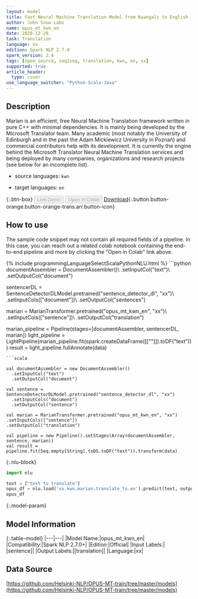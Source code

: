 ```yaml
---
layout: model
title: Fast Neural Machine Translation Model from Kwangali to English
author: John Snow Labs
name: opus_mt_kwn_en
date: 2020-12-28
task: Translation
language: xx
edition: Spark NLP 2.7.0
spark_version: 2.4
tags: [open_source, seq2seq, translation, kwn, en, xx]
supported: true
article_header:
  type: cover
use_language_switcher: "Python-Scala-Java"
---
```


## Description

Marian is an efficient, free Neural Machine Translation framework written in pure C++ with minimal dependencies. It is mainly being developed by the Microsoft Translator team. Many academic (most notably the University of Edinburgh and in the past the Adam Mickiewicz University in Poznań) and commercial contributors help with its development.
It is currently the engine behind the Microsoft Translator Neural Machine Translation services and being deployed by many companies, organizations and research projects (see below for an incomplete list).

- source languages: `kwn`

- target languages: `en`

{:.btn-box}
<button class="button button-orange" disabled>Live Demo</button>
<button class="button button-orange" disabled>Open in Colab</button>
[Download](https://s3.amazonaws.com/auxdata.johnsnowlabs.com/public/models/opus_mt_kwn_en_xx_2.7.0_2.4_1609170022966.zip){:.button.button-orange.button-orange-trans.arr.button-icon}

## How to use

The sample code snippet may not contain all required fields of a pipeline. In this case, you can reach out a related colab notebook containing the end-to-end pipeline and more by clicking the "Open in Colab" link above.




<div class="tabs-box" markdown="1">
{% include programmingLanguageSelectScalaPythonNLU.html %}
```python
documentAssembler = DocumentAssembler()\ 
 .setInputCol("text")\ 
 .setOutputCol("document")

 sentencerDL = SentenceDetectorDLModel.pretrained("sentence_detector_dl", "xx")\ 
 .setInputCols(["document"])\ 
 .setOutputCol("sentences")

 marian = MarianTransformer.pretrained("opus_mt_kwn_en", "xx")\ 
 .setInputCols(["sentence"])\ 
 .setOutputCol("translation")

marian_pipeline = Pipeline(stages=[documentAssembler, sentencerDL, marian])
light_pipeline = LightPipeline(marian_pipeline.fit(spark.createDataFrame([[""]]).toDF("text")))
result = light_pipeline.fullAnnotate(data)
```
```scala

val documentAssembler = new DocumentAssembler()
  .setInputCol("text")
  .setOutputCol("document")

val sentence = SentenceDetectorDLModel.pretrained("sentence_detector_dl", "xx")
  .setInputCols("document")
  .setOutputCol("sentence")

val marian = MarianTransformer.pretrained("opus_mt_kwn_en", "xx")
.setInputCols(["sentence"])
.setOutputCol("translation")

val pipeline = new Pipeline().setStages(Array(documentAssembler, sentence, marian))
val result = pipeline.fit(Seq.empty[String].toDS.toDF("text")).transform(data)
```

{:.nlu-block}
```python
import nlu

text = ["text to translate"]
opus_df = nlu.load('xx.kwn.marian.translate_to.en').predict(text, output_level='sentence')
opus_df
```

</div>

{:.model-param}
## Model Information

{:.table-model}
|---|---|
|Model Name:|opus_mt_kwn_en|
|Compatibility:|Spark NLP 2.7.0+|
|Edition:|Official|
|Input Labels:|[sentence]|
|Output Labels:|[translation]|
|Language:|xx|

## Data Source

[https://github.com/Helsinki-NLP/OPUS-MT-train/tree/master/models](https://github.com/Helsinki-NLP/OPUS-MT-train/tree/master/models)